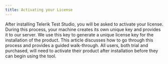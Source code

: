 ```yaml
---
title: Activating your License
---
```


After installing Telerik Test Studio, you will be asked to activate your license. During this process, your machine creates its own unique key and provides it to our server. We use this key to generate a unique license key for the installation of the product. This article discusses how to go through this process and provides a guided walk-through. All users, both trial and purchased, will need to activate their product after installation before they can begin using the tool.

